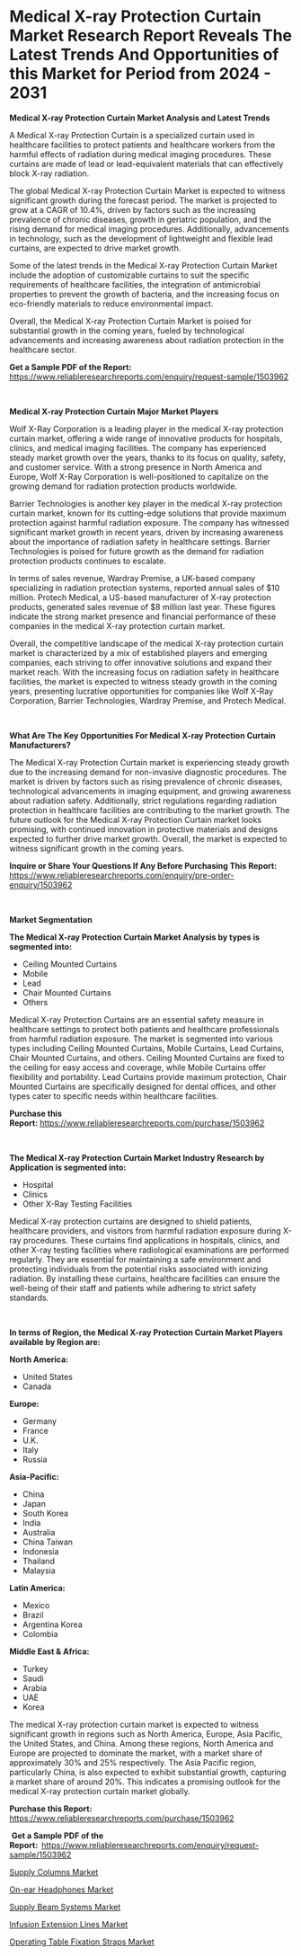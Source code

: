 <p><h1>Medical X-ray Protection Curtain Market Research Report Reveals The Latest Trends And Opportunities of this Market for Period from 2024 - 2031</h1></p><p><strong>Medical X-ray Protection Curtain Market Analysis and Latest Trends</strong></p>
<p><p>A Medical X-ray Protection Curtain is a specialized curtain used in healthcare facilities to protect patients and healthcare workers from the harmful effects of radiation during medical imaging procedures. These curtains are made of lead or lead-equivalent materials that can effectively block X-ray radiation.</p><p>The global Medical X-ray Protection Curtain Market is expected to witness significant growth during the forecast period. The market is projected to grow at a CAGR of 10.4%, driven by factors such as the increasing prevalence of chronic diseases, growth in geriatric population, and the rising demand for medical imaging procedures. Additionally, advancements in technology, such as the development of lightweight and flexible lead curtains, are expected to drive market growth.</p><p>Some of the latest trends in the Medical X-ray Protection Curtain Market include the adoption of customizable curtains to suit the specific requirements of healthcare facilities, the integration of antimicrobial properties to prevent the growth of bacteria, and the increasing focus on eco-friendly materials to reduce environmental impact.</p><p>Overall, the Medical X-ray Protection Curtain Market is poised for substantial growth in the coming years, fueled by technological advancements and increasing awareness about radiation protection in the healthcare sector.</p></p>
<p><strong>Get a Sample PDF of the Report:&nbsp;</strong> <a href="https://www.reliableresearchreports.com/enquiry/request-sample/1503962">https://www.reliableresearchreports.com/enquiry/request-sample/1503962</a></p>
<p>&nbsp;</p>
<p><strong>Medical X-ray Protection Curtain Major Market Players</strong></p>
<p><p>Wolf X-Ray Corporation is a leading player in the medical X-ray protection curtain market, offering a wide range of innovative products for hospitals, clinics, and medical imaging facilities. The company has experienced steady market growth over the years, thanks to its focus on quality, safety, and customer service. With a strong presence in North America and Europe, Wolf X-Ray Corporation is well-positioned to capitalize on the growing demand for radiation protection products worldwide.</p><p>Barrier Technologies is another key player in the medical X-ray protection curtain market, known for its cutting-edge solutions that provide maximum protection against harmful radiation exposure. The company has witnessed significant market growth in recent years, driven by increasing awareness about the importance of radiation safety in healthcare settings. Barrier Technologies is poised for future growth as the demand for radiation protection products continues to escalate.</p><p>In terms of sales revenue, Wardray Premise, a UK-based company specializing in radiation protection systems, reported annual sales of $10 million. Protech Medical, a US-based manufacturer of X-ray protection products, generated sales revenue of $8 million last year. These figures indicate the strong market presence and financial performance of these companies in the medical X-ray protection curtain market.</p><p>Overall, the competitive landscape of the medical X-ray protection curtain market is characterized by a mix of established players and emerging companies, each striving to offer innovative solutions and expand their market reach. With the increasing focus on radiation safety in healthcare facilities, the market is expected to witness steady growth in the coming years, presenting lucrative opportunities for companies like Wolf X-Ray Corporation, Barrier Technologies, Wardray Premise, and Protech Medical.</p></p>
<p>&nbsp;</p>
<p><strong>What Are The Key Opportunities For Medical X-ray Protection Curtain Manufacturers?</strong></p>
<p><p>The Medical X-ray Protection Curtain market is experiencing steady growth due to the increasing demand for non-invasive diagnostic procedures. The market is driven by factors such as rising prevalence of chronic diseases, technological advancements in imaging equipment, and growing awareness about radiation safety. Additionally, strict regulations regarding radiation protection in healthcare facilities are contributing to the market growth. The future outlook for the Medical X-ray Protection Curtain market looks promising, with continued innovation in protective materials and designs expected to further drive market growth. Overall, the market is expected to witness significant growth in the coming years.</p></p>
<p><strong>Inquire or Share Your Questions If Any Before Purchasing This Report:</strong> <a href="https://www.reliableresearchreports.com/enquiry/pre-order-enquiry/1503962">https://www.reliableresearchreports.com/enquiry/pre-order-enquiry/1503962</a></p>
<p>&nbsp;</p>
<p><strong>Market Segmentation</strong></p>
<p><strong>The Medical X-ray Protection Curtain Market Analysis by types is segmented into:</strong></p>
<p><ul><li>Ceiling Mounted Curtains</li><li>Mobile</li><li>Lead</li><li>Chair Mounted Curtains</li><li>Others</li></ul></p>
<p><p>Medical X-ray Protection Curtains are an essential safety measure in healthcare settings to protect both patients and healthcare professionals from harmful radiation exposure. The market is segmented into various types including Ceiling Mounted Curtains, Mobile Curtains, Lead Curtains, Chair Mounted Curtains, and others. Ceiling Mounted Curtains are fixed to the ceiling for easy access and coverage, while Mobile Curtains offer flexibility and portability. Lead Curtains provide maximum protection, Chair Mounted Curtains are specifically designed for dental offices, and other types cater to specific needs within healthcare facilities.</p></p>
<p><strong>Purchase this Report:&nbsp;</strong><a href="https://www.reliableresearchreports.com/purchase/1503962">https://www.reliableresearchreports.com/purchase/1503962</a></p>
<p>&nbsp;</p>
<p><strong>The Medical X-ray Protection Curtain Market Industry Research by Application is segmented into:</strong></p>
<p><ul><li>Hospital</li><li>Clinics</li><li>Other X-Ray Testing Facilities</li></ul></p>
<p><p>Medical X-ray protection curtains are designed to shield patients, healthcare providers, and visitors from harmful radiation exposure during X-ray procedures. These curtains find applications in hospitals, clinics, and other X-ray testing facilities where radiological examinations are performed regularly. They are essential for maintaining a safe environment and protecting individuals from the potential risks associated with ionizing radiation. By installing these curtains, healthcare facilities can ensure the well-being of their staff and patients while adhering to strict safety standards.</p></p>
<p>&nbsp;</p>
<p><strong>In terms of Region, the Medical X-ray Protection Curtain Market Players available by Region are:</strong></p>
<p>
    <p> <strong> North America: </strong>
        <ul>
            <li>United States</li>
            <li>Canada</li>
        </ul>
        </p> 
    <p> <strong> Europe: </strong>
        <ul>
            <li>Germany</li>
            <li>France</li>
            <li>U.K.</li>
            <li>Italy</li>
            <li>Russia</li>
        </ul>
        </p> 
    <p> <strong> Asia-Pacific: </strong>
        <ul>
            <li>China</li>
            <li>Japan</li>
            <li>South Korea</li>
            <li>India</li>
            <li>Australia</li>
            <li>China Taiwan</li>
            <li>Indonesia</li>
            <li>Thailand</li>
            <li>Malaysia</li>
        </ul>
        </p> 
    <p> <strong> Latin America: </strong>
        <ul>
            <li>Mexico</li>
            <li>Brazil</li>
            <li>Argentina Korea</li>
            <li>Colombia</li>
        </ul>
        </p> 
    <p> <strong> Middle East & Africa: </strong>
        <ul>
            <li>Turkey</li>
            <li>Saudi</li>
            <li>Arabia</li>
            <li>UAE</li>
            <li>Korea</li>
        </ul>
    </p>
    </p>
<p><p>The medical X-ray protection curtain market is expected to witness significant growth in regions such as North America, Europe, Asia Pacific, the United States, and China. Among these regions, North America and Europe are projected to dominate the market, with a market share of approximately 30% and 25% respectively. The Asia Pacific region, particularly China, is also expected to exhibit substantial growth, capturing a market share of around 20%. This indicates a promising outlook for the medical X-ray protection curtain market globally.</p></p>
<p><strong>Purchase this Report: </strong><a href="https://www.reliableresearchreports.com/purchase/1503962">https://www.reliableresearchreports.com/purchase/1503962</a></p>
<p>&nbsp;<strong>Get a Sample PDF of the Report:&nbsp;&nbsp;</strong><a href="https://www.reliableresearchreports.com/enquiry/request-sample/1503962">https://www.reliableresearchreports.com/enquiry/request-sample/1503962</a></p>
<p><strong></strong></p>
<p><p><a href="https://github.com/JameTravis/Market-Research-Report-List-3/blob/main/supply-columns-market.md">Supply Columns Market</a></p><p><a href="https://github.com/markusgodoy/Market-Research-Report-List-2/blob/main/on-ear-headphones-market.md">On-ear Headphones Market</a></p><p><a href="https://github.com/lataunyatinikmelvin59ilbd0dv/Market-Research-Report-List-1/blob/main/supply-beam-systems-market.md">Supply Beam Systems Market</a></p><p><a href="https://github.com/pgtimber/Market-Research-Report-List-1/blob/main/infusion-extension-lines-market.md">Infusion Extension Lines Market</a></p><p><a href="https://github.com/arionmp/Market-Research-Report-List-1/blob/main/operating-table-fixation-straps-market.md">Operating Table Fixation Straps Market</a></p></p>